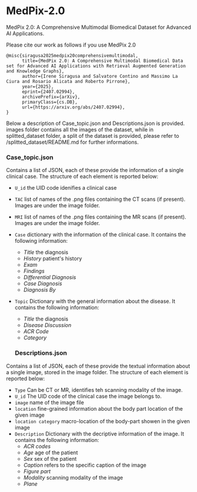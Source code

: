 # MedPix-2.0
MedPix 2.0: A Comprehensive Multimodal Biomedical Dataset for Advanced AI Applications.

Please cite our work as follows if you use MedPix 2.0 
```
@misc{siragusa2025medpix20comprehensivemultimodal,
      title={MedPix 2.0: A Comprehensive Multimodal Biomedical Data set for Advanced AI Applications with Retrieval Augmented Generation and Knowledge Graphs}, 
      author={Irene Siragusa and Salvatore Contino and Massimo La Ciura and Rosario Alicata and Roberto Pirrone},
      year={2025},
      eprint={2407.02994},
      archivePrefix={arXiv},
      primaryClass={cs.DB},
      url={https://arxiv.org/abs/2407.02994}, 
}
```


Below a description of Case_topic.json and Descriptions.json is provided.
images folder contains all the images of the dataset, while in splitted_dataset folder, a split of the dataset is provided, please refer to /splitted_dataset/README.md for further informations. 

### Case_topic.json
Contains a list of JSON, each of these provide the information of a single clinical case.
The structure of each element is reported below:

- `U_id` the UID code idenifies a clinical case
- `TAC` list of names of the .png files containing the CT scans (if present). Images are under the image folder. 
- `MRI` list of names of the .png files containing the MR scans (if present). Images are under the image folder. 
- `Case` dictionary with the information of the clinical case. It contains the following information:
  *   _Title_ the diagnosis
  *   _History_ patient's history
  *   _Exam_
  *   _Findings_
  *   _Differential Diagnosis_
  *   _Case Diagnosis_
  *   _Diagnosis By_
  
- `Topic` Dictionary with the general information about the disease. It contains the following information:
  *  _Title_ the diagnosis
  *  _Disease Discussion_
  *  _ACR Code_
  *  _Category_

  ### Descriptions.json
Contains a list of JSON, each of these provide the textual information about a single image, stored in the image folder.
The structure of each element is reported below:

- `Type` Can be CT or MR, identifies teh scanning modality of the image.
- `U_id` The UID code of the clinical case the image belongs to.
- `image` name of the image file
- `location` fine-grained information about the body part location of the given image
- `location category` macro-location of the body-part showen in the given image
- `Description` Dictionary with the decriptive information of the image. It contains the following information:
  *   _ACR codes_
  *   _Age_ age of the patient
  *   _Sex_ sex of the patient
  *   _Caption_ refers to the specific caption of the image
  *   _Figure part_
  *   _Modality_ scanning modality of the image
  *   _Plane_
